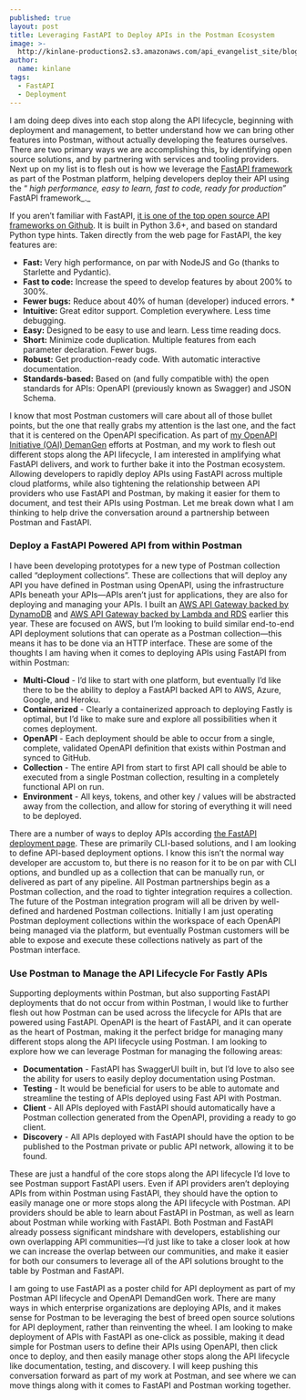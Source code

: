 ```yaml
---
published: true
layout: post
title: Leveraging FastAPI to Deploy APIs in the Postman Ecosystem
image: >-
  http://kinlane-productions2.s3.amazonaws.com/api_evangelist_site/blog/fastapi_logo_teal.png
author:
  name: kinlane
tags:
  - FastAPI
  - Deployment
---
```

I am doing deep dives into each stop along the API lifecycle, beginning with deployment and management, to better understand how we can bring other features into Postman, without actually developing the features ourselves. There are two primary ways we are accomplishing this, by identifying open source solutions, and by partnering with services and tooling providers. Next up on my list is to flesh out is how we leverage the [FastAPI framework](https://fastapi.tiangolo.com/) as part of the Postman platform, helping developers deploy their API using the “ _high performance, easy to learn, fast to code, ready for production”_ FastAPI framework_._

If you aren’t familiar with FastAPI, [it is one of the top open source API frameworks on Github](https://github.com/tiangolo/fastapi). It is built in Python 3.6+, and based on standard Python type hints. Taken directly from the web page for FastAPI, the key features are:

*   **Fast:** Very high performance, on par with NodeJS and Go (thanks to Starlette and Pydantic).
*   **Fast to code:** Increase the speed to develop features by about 200% to 300%. 
*   **Fewer bugs:** Reduce about 40% of human (developer) induced errors. \*
*   **Intuitive:** Great editor support. Completion everywhere. Less time debugging.
*   **Easy:** Designed to be easy to use and learn. Less time reading docs.
*   **Short:** Minimize code duplication. Multiple features from each parameter declaration. Fewer bugs.
*   **Robust:** Get production-ready code. With automatic interactive documentation.
*   **Standards-based:** Based on (and fully compatible with) the open standards for APIs: OpenAPI (previously known as Swagger) and JSON Schema.

I know that most Postman customers will care about all of those bullet points, but the one that really grabs my attention is the last one, and the fact that it is centered on the OpenAPI specification. As part of [my OpenAPI Initiative (OAI) DemanGen](https://github.com/oai-demandgen/home) efforts at Postman, and my work to flesh out different stops along the API lifecycle, I am interested in amplifying what FastAPI delivers, and work to further bake it into the Postman ecosystem. Allowing developers to rapidly deploy APIs using FastAPI across multiple cloud platforms, while also tightening the relationship between API providers who use FastAPI and Postman, by making it easier for them to document, and test their APIs using Postman. Let me break down what I am thinking to help drive the conversation around a partnership between Postman and FastAPI.

### Deploy a FastAPI Powered API from within Postman

I have been developing prototypes for a new type of Postman collection called “deployment collections”. These are collections that will deploy any API you have defined in Postman using OpenAPI, using the infrastructure APIs beneath your APIs—APIs aren’t just for applications, they are also for deploying and managing your APIs. I built an [AWS API Gateway backed by DynamoDB](http://apievangelist.com/2020/04/21/api-deployment-collections--aws-api-gateway-and-dynamodb/) and [AWS API Gateway backed by Lambda and RDS](https://apievangelist.com/2020/04/21/api-deployment-collections--aws-api-gateway-lambda-and-rds/) earlier this year. These are focused on AWS, but I’m looking to build similar end-to-end API deployment solutions that can operate as a Postman collection—this means it has to be done via an HTTP interface. These are some of the thoughts I am having when it comes to deploying APIs using FastAPI from within Postman:

*   **Multi-Cloud** \- I’d like to start with one platform, but eventually I’d like there to be the ability to deploy a FastAPI backed API to AWS, Azure, Google, and Heroku.
*   **Containerized** - Clearly a containerized approach to deploying Fastly is optimal, but I’d like to make sure and explore all possibilities when it comes deployment.
*   **OpenAPI** - Each deployment should be able to occur from a single, complete, validated OpenAPI definition that exists within Postman and synced to GitHub.
*   **Collection** - The entire API from start to first API call should be able to executed from a single Postman collection, resulting in a completely functional API on run.
*   **Environment** - All keys, tokens, and other key / values will be abstracted away from the collection, and allow for storing of everything it will need to be deployed.

There are a number of ways to deploy APIs according [the FastAPI deployment page](https://fastapi.tiangolo.com/deployment/). These are primarily CLI-based solutions, and I am looking to define API-based deployment options. I know this isn’t the normal way developer are accustom to, but there is no reason for it to be on par with CLI options, and bundled up as a collection that can be manually run, or delivered as part of any pipeline. All Postman partnerships begin as a Postman collection, and the road to tighter integration requires a collection. The future of the Postman integration program will all be driven by well-defined and hardened Postman collections. Initially I am just operating Postman deployment collections within the workspace of each OpenAPI being managed via the platform, but eventually Postman customers will be able to expose and execute these collections natively as part of the Postman interface.

### Use Postman to Manage the API Lifecycle For Fastly APIs

Supporting deployments within Postman, but also supporting FastAPI deployments that do not occur from within Postman, I would like to further flesh out how Postman can be used across the lifecycle for APIs that are powered using FastAPI. OpenAPI is the heart of FastAPI, and it can operate as the heart of Postman, making it the perfect bridge for managing many different stops along the API lifecycle using Postman. I am looking to explore how we can leverage Postman for managing the following areas:

*   **Documentation** - FastAPI has SwaggerUI built in, but I’d love to also see the ability for users to easily deploy documentation using Postman.
*   **Testing** - It would be beneficial for users to be able to automate and streamline the testing of APIs deployed using Fast API with Postman.
*   **Client** - All APIs deployed with FastAPI should automatically have a Postman collection generated from the OpenAPI, providing a ready to go client.
*   **Discovery** - All APIs deployed with FastAPI should have the option to be published to the Postman private or public API network, allowing it to be found.

These are just a handful of the core stops along the API lifecycle I’d love to see Postman support FastAPI users. Even if API providers aren’t deploying APIs from within Postman using FastAPI, they should have the option to easily manage one or more stops along the API lifecycle with Postman. API providers should be able to learn about FastAPI in Postman, as well as learn about Postman while working with FastAPI. Both Postman and FastAPI already possess significant mindshare with developers, establishing our own overlapping API communities—I’d just like to take a closer look at how we can increase the overlap between our communities, and make it easier for both our consumers to leverage all of the API solutions brought to the table by Postman and FastAPI.

I am going to use FastAPI as a poster child for API deployment as part of my Postman API lifecycle and OpenAPI DemandGen work. There are many ways in which enterprise organizations are deploying APIs, and it makes sense for Postman to be leveraging the best of breed open source solutions for API deployment, rather than reinventing the wheel. I am looking to make deployment of APIs with FastAPI as one-click as possible, making it dead simple for Postman users to define their APIs using OpenAPI, then click once to deploy, and then easily manage other stops along the API lifecycle like documentation, testing, and discovery. I will keep pushing this conversation forward as part of my work at Postman, and see where we can move things along with it comes to FastAPI and Postman working together.